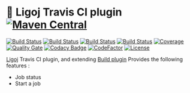 # :link: Ligoj Travis CI plugin [![Maven Central](https://maven-badges.herokuapp.com/maven-central/org.ligoj.plugin/plugin-build-travis/badge.svg)](https://maven-badges.herokuapp.com/maven-central/org.ligoj.plugin/plugin-build-travis)

[![Build Status](https://travis-ci.org/ligoj/plugin-build-travis.svg?branch=master)](https://travis-ci.org/ligoj/plugin-build-travis)
[![Build Status](https://circleci.com/gh/ligoj/plugin-build-travis.svg?style=svg)](https://circleci.com/gh/ligoj/plugin-build-travis)
[![Build Status](https://semaphoreci.com/api/v1/ligoj/plugin-build-travis/branches/master/shields_badge.svg)](https://semaphoreci.com/ligoj/plugin-build-travis)
[![Build Status](https://ci.appveyor.com/api/projects/status/f5jkffl2jn8jlnn3/branch/master?svg=true)](https://ci.appveyor.com/project/ligoj/plugin-build-travis/branch/master)
[![Coverage](https://sonarcloud.io/api/project_badges/measure?project=org.ligoj.plugin%3Aplugin-build-travis&metric=coverage)](https://sonarcloud.io/dashboard?id=org.ligoj.plugin%3Aplugin-build-travis)
[![Quality Gate](https://sonarcloud.io/api/project_badges/measure?metric=alert_status&project=org.ligoj.plugin:plugin-build-travis)](https://sonarcloud.io/dashboard/index/org.ligoj.plugin:plugin-build-travis)
[![Codacy Badge](https://api.codacy.com/project/badge/Grade/7869559f18e349afac6924fc991e0cdf)](https://www.codacy.com/app/ligoj/plugin-build-travis?utm_source=github.com&amp;utm_medium=referral&amp;utm_content=ligoj/plugin-build-travis&amp;utm_campaign=Badge_Grade)
[![CodeFactor](https://www.codefactor.io/repository/github/ligoj/plugin-build-travis/badge)](https://www.codefactor.io/repository/github/ligoj/plugin-build-travis)
[![License](http://img.shields.io/:license-mit-blue.svg)](http://fabdouglas.mit-license.org/)

[Ligoj](https://github.com/ligoj/ligoj) Travis CI plugin, and extending [Build plugin](https://github.com/ligoj/plugin-build)
Provides the following features :
- Job status
- Start a job 